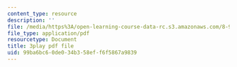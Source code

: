 ```yaml
---
content_type: resource
description: ''
file: /media/https%3A/open-learning-course-data-rc.s3.amazonaws.com/8-962-general-relativity-spring-2020/99ba6bc60de034b358eff6f5867a9839_pUqA_iHLBWQ.pdf
file_type: application/pdf
resourcetype: Document
title: 3play pdf file
uid: 99ba6bc6-0de0-34b3-58ef-f6f5867a9839
---
```

